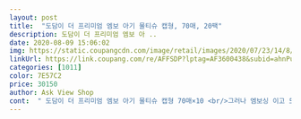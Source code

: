 ```yaml
---
layout: post 
title:  "도담이 더 프리미엄 엠보 아기 물티슈 캡형, 70매, 20팩" 
description: 도담이 더 프리미엄 엠보 아 ..
date: 2020-08-09 15:06:02 
img: https://static.coupangcdn.com/image/retail/images/2020/07/23/14/8/260fb1f0-d405-4436-ac13-dd3c3aa71f06.jpg 
linkUrl: https://link.coupang.com/re/AFFSDP?lptag=AF3600438&subid=ahnPublicAsk&pageKey=1863317523&itemId=3167302488&vendorItemId=71154833781&traceid=V0-113-1afbe54d00398017 
categories: [1011] 
color: 7E57C2 
price: 30150 
author: Ask View Shop 
cont:  " 도담이 더 프리미엄 엠보 아기 물티슈 캡형 70매×10 <br/>그러나 엠보싱 이고 도톰 하고 수분 또한 다른 물티슈들 보다<br/>도담이 에서 새로 나온듯 하고 골드박스로 가격이 내려갔길래<br/>도담이 프리미엄 물티슈를 보니 겉포장이 고급스럽네요<br/>예젠에 도담이 아기물티슈 플레인과 별물티슈를 몇년동안<br/>70매라고 하지만, 일반 물티슈 70매에 비해<br/> 촉촉합니다 물기를 짜밨을때<br/>⭐️도담이 프리미엄 물티슈나름 만족이긴 한데 가격대와<br/>간혹 물티슈 잘못사면 뭉텅이로 빠져나오는데 그점이<br/>거기에 엠보원단이라니 마음에 쏙 들었어요<br/>그런데 막상 개봉하고 물티슈를 뽑아보니…<br/>그리고 가장 중요한 물기<br/>그리고 손바닥에 대밨을때<br/>그리고 캐모마일 추출물이 들어가있어서<br/>그중에 찾아본 물티슈<br/>너무 저렴한거 쓰면 얇고 잘 찢어지고<br/>늘어남 또한 잘 늘어나지만 힘껏 늘려봐도 찢어 지진 않구요.<br/><br/>닦기 딱 좋아요 그렇다고 너무 많지두 않구요 적당한 수분감<br/>도담이 물티슈 로켓와우 회원가로<br/>도담이 패키지도 너무 고급스럽고<br/>도담이는 알고 있었는데 프리미엄 상품이라길래 주문해봤습니다.<br/><br/>두개이상은 써야 닦이드라구요<br/>두께도 제가 원하는 도톰함에 엠보싱 처리 되어있어요.<br/> 물기도 적당하고.<br/><br/>드렸는데 좋다고저도 써보라시면서 2개를 보내 주셨네요.<br/><br/>또는 바닥 닦을때는 물티슈 사용이 잦아서<br/>만족이다 생각했는데 쓰다보니 아쉬운 점 발견했어요.<br/><br/>많고 한장뽑아서 손으로 꾹 눌러 짜니 물이 제법 떨어 지네요.<br/><br/>물티슈는 첫째 아이 태어나고부터 10년동안 이것저것 많이도 써봤네요.<br/><br/>민감한 피부에 진정까지 되는 효과가 있다고 하니<br/>바닥 닦으면 좀 모자르겠어요.<br/><br/>받았을때 물티슈도 뚱뚱 묵직하드라구요<br/>배보다 배꼽이 더 큰 상품으로 한장 쓸꺼 여러장 딸려 나오면서<br/>비침도 덜해요 그만큼 많이 얇지않고<br/>시댁에 보내 드렸습니다.<br/><br/>신생아때보다는 적어지드라구요<br/>써왔었기에 요 엠보싱은 두껍고 도톰한것 같아 주문해<br/>아마도 기존 도담이 들과 물티슈 크기가 같은것 같아요(개인생각)<br/>아이들 쓰기에는 적당합니다.<br/><br/>안심하게 써도 되겠어요<br/>없어서 너무 좋으네요 ൱<br/>예전에 제가 썻던 도담이와 다르고 70매 인데도 물티슈<br/>오자마자 뜯어서 한장 꺼내봤는데 한장씩 잘 나오네요.<br/><br/>요리조리 쓰기 무난하니 좋은거같아요 ꒰ᵒ̫ᵒ꒱ﾉ<br/>음…손으로 만져보면 순면 느낌 같은 느낌이 듭니다.<br/><br/>일단, 아무리 저렴해도 도톰하지 않으면 두번 다시 안사요.<br/><br/>일단, 저희애들은 4살 7살이 되니 물티슈 쓸일이<br/>일반물티슈보다는 확실히 두꺼운거 같아요<br/>저는 이제 아이들이 입가에 묻힐 나이가 지나서 손입은 거의 쓰지 않으며<br/>제 기능을 잘 안해주니깐요.<br/><br/>제법 물이 나와요 물기가 촉촉하니<br/>제품과 비교하니 정말 좀 작네요.<br/><br/>주로 아이들 뒤치닥거리하는 청소용으로 많이 쓰고 있답니다.<br/><br/>집에서 청소용 으로 쓰는 베ㅂㅇ 과 비교해보니 크기가 같네요.<br/><br/>크기가 기존에 쓰고 있는 물티슈보다 작은 느낌인데? 하고 기존 쓰고 있는<br/>크기가 작아요(기본 물티슈들과 크기가 같은듯 합니다)<br/>큰걸 구입 할것 같네요<br/>평량에 비해 크기가 작아서 같은 값이면 전 물티슈가 좀 더<br/>평소보다 저렴하게 올라왔길래 주문해보았어요 ヽ(ヅ)ノ<br/>하지만 손닦을때 입닦을때<br/>하지만.<br/> 아이들이 한장씩 쓰기에 부담이 없는 크기예요.<br/><br/>한장씩 쏙쏙 잘빠져요<br/>한통이 완전 빵빵 합니다<br/>향은 거의 무향에 가깝네용<br/>확실히 원단이 두꺼워서<br/>" 
---
```

